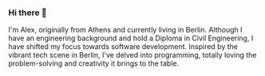 ### Hi there 👋

I'm Alex, originally from Athens and currently living in Berlin. Although I have an engineering background and hold a Diploma in Civil Engineering, I have shifted my focus towards software development. Inspired by the vibrant tech scene in Berlin, I've delved into programming, totally loving the problem-solving and creativity it brings to the table.
